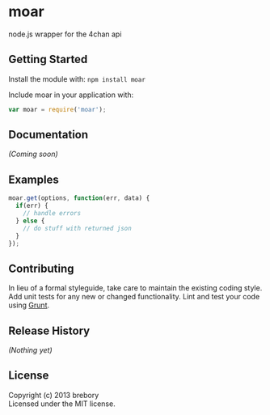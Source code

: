 # moar

node.js wrapper for the 4chan api

## Getting Started
Install the module with: `npm install moar`

Include moar in your application with:
```javascript
var moar = require('moar');
```

## Documentation
_(Coming soon)_

## Examples
```javascript
moar.get(options, function(err, data) {
  if(err) {
    // handle errors
  } else {
    // do stuff with returned json
  }
});
```

## Contributing
In lieu of a formal styleguide, take care to maintain the existing coding style. Add unit tests for any new or changed functionality. Lint and test your code using [Grunt](http://gruntjs.com/).

## Release History
_(Nothing yet)_

## License
Copyright (c) 2013 brebory  
Licensed under the MIT license.
